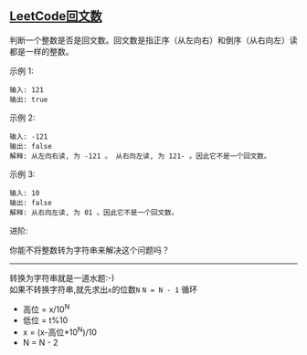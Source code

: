 ## [LeetCode回文数](https://leetcode-cn.com/problems/palindrome-number/submissions/)

判断一个整数是否是回文数。回文数是指正序（从左向右）和倒序（从右向左）读都是一样的整数。

示例 1:
```
输入: 121
输出: true
```
示例 2:
```
输入: -121
输出: false
解释: 从左向右读, 为 -121 。 从右向左读, 为 121- 。因此它不是一个回文数。
```
示例 3:
```
输入: 10
输出: false
解释: 从右向左读, 为 01 。因此它不是一个回文数。
```
进阶:

你能不将整数转为字符串来解决这个问题吗？
***
转换为字符串就是一道水题:-)      
如果不转换字符串,就先求出`x`的位数`N` 
`N = N - 1`
循环  
- 高位 = x/10<sup>N</sup>
- 低位 = t%10
- x = (x-高位*10<sup>N</sup>)/10
- N = N - 2
